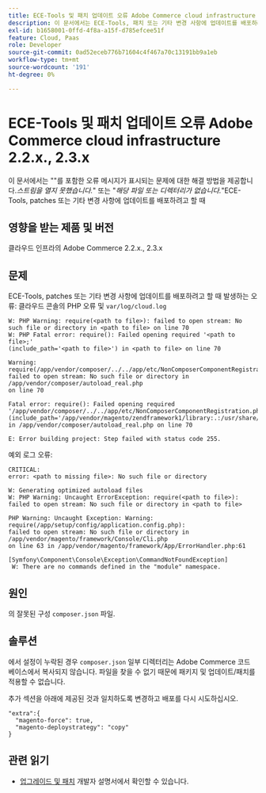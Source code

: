 ```yaml
---
title: ECE-Tools 및 패치 업데이트 오류 Adobe Commerce cloud infrastructure 2.2.x., 2.3.x
description: 이 문서에서는 ECE-Tools, 패치 또는 기타 변경 사항에 업데이트를 배포하려고 할 때 "*스트림을 열지 못했습니다:*" 또는 "*해당 파일 또는 디렉터리가 없습니다*"와 같은 오류 메시지가 표시되는 문제에 대한 해결 방법을 제공합니다.
exl-id: b1658001-0ffd-4f8a-a15f-d785efcee51f
feature: Cloud, Paas
role: Developer
source-git-commit: 0ad52eceb776b71604c4f467a70c13191bb9a1eb
workflow-type: tm+mt
source-wordcount: '191'
ht-degree: 0%

---
```


# ECE-Tools 및 패치 업데이트 오류 Adobe Commerce cloud infrastructure 2.2.x., 2.3.x

이 문서에서는 &quot;&quot;를 포함한 오류 메시지가 표시되는 문제에 대한 해결 방법을 제공합니다.*스트림을 열지 못했습니다.*&quot; 또는 &quot;*해당 파일 또는 디렉터리가 없습니다.*&quot;ECE-Tools, patches 또는 기타 변경 사항에 업데이트를 배포하려고 할 때

## 영향을 받는 제품 및 버전

클라우드 인프라의 Adobe Commerce 2.2.x., 2.3.x

## 문제

ECE-Tools, patches 또는 기타 변경 사항에 업데이트를 배포하려고 할 때 발생하는 오류: 클라우드 콘솔의 PHP 오류 및 `var/log/cloud.log`

```
W: PHP Warning: require(<path to file>): failed to open stream: No such file or directory in <path to file> on line 70
W: PHP Fatal error: require(): Failed opening required '<path to file>;'
(include_path='<path to file>') in <path to file> on line 70

Warning: require(/app/vendor/composer/../../app/etc/NonComposerComponentRegistration.php):
failed to open stream: No such file or directory in /app/vendor/composer/autoload_real.php
on line 70

Fatal error: require(): Failed opening required '/app/vendor/composer/../../app/etc/NonComposerComponentRegistration.php'
(include_path='/app/vendor/magento/zendframework1/library:.:/usr/share/php')
in /app/vendor/composer/autoload_real.php on line 70

E: Error building project: Step failed with status code 255.
```

예외 로그 오류:

```
CRITICAL:
error: <path to missing file>: No such file or directory
```

```
W: Generating optimized autoload files
W: PHP Warning: Uncaught ErrorException: require(<path to file>):
failed to open stream: No such file or directory in <path to file>
```

```
PHP Warning: Uncaught Exception: Warning: require(/app/setup/config/application.config.php):
failed to open stream: No such file or directory in /app/vendor/magento/framework/Console/Cli.php
on line 63 in /app/vendor/magento/framework/App/ErrorHandler.php:61
```

```
[Symfony\Component\Console\Exception\CommandNotFoundException]
 W: There are no commands defined in the "module" namespace.
```

## 원인

의 잘못된 구성 `composer.json` 파일.

## 솔루션

에서 설정이 누락된 경우 `composer.json` 일부 디렉터리는 Adobe Commerce 코드 베이스에서 복사되지 않습니다. 파일을 찾을 수 없기 때문에 패키지 및 업데이트/패치를 적용할 수 없습니다.

추가 섹션을 아래에 제공된 것과 일치하도록 변경하고 배포를 다시 시도하십시오.

```
"extra":{
  "magento-force": true,
  "magento-deploystrategy": "copy"
}
```

## 관련 읽기

* [업그레이드 및 패치](https://devdocs.magento.com/guides/v2.3/cloud/project/project-upgrade-parent.html?itm_source=devdocs&amp;itm_medium=search_page&amp;itm_campaign=federated_search&amp;itm_term=update%20ece%20tools) 개발자 설명서에서 확인할 수 있습니다.
